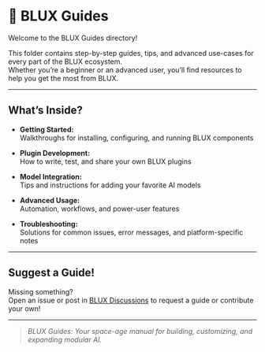 # 📖 BLUX Guides

Welcome to the BLUX Guides directory!

This folder contains step-by-step guides, tips, and advanced use-cases for every part of the BLUX ecosystem.  
Whether you’re a beginner or an advanced user, you’ll find resources to help you get the most from BLUX.

---

## What’s Inside?

- **Getting Started:**  
  Walkthroughs for installing, configuring, and running BLUX components

- **Plugin Development:**  
  How to write, test, and share your own BLUX plugins

- **Model Integration:**  
  Tips and instructions for adding your favorite AI models

- **Advanced Usage:**  
  Automation, workflows, and power-user features

- **Troubleshooting:**  
  Solutions for common issues, error messages, and platform-specific notes

---

## Suggest a Guide!

Missing something?  
Open an issue or post in [BLUX Discussions](https://github.com/Justadudeinspace/blux/discussions) to request a guide or contribute your own!

---

> _BLUX Guides: Your space-age manual for building, customizing, and expanding modular AI._

